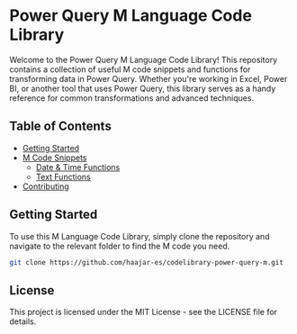 # Power Query M Language Code Library

Welcome to the Power Query M Language Code Library! This repository contains a collection of useful M code snippets and functions for transforming data in Power Query. Whether you're working in Excel, Power BI, or another tool that uses Power Query, this library serves as a handy reference for common transformations and advanced techniques.

## Table of Contents

- [Getting Started](#getting-started)
- [M Code Snippets](#m-code-snippets)
  - [Date & Time Functions](date-and-time-functions)
  - [Text Functions](text-functions)
- [Contributing](#contributing)

## Getting Started

To use this M Language Code Library, simply clone the repository and navigate to the relevant folder to find the M code you need.


```bash
git clone https://github.com/haajar-es/codelibrary-power-query-m.git
```

## License
This project is licensed under the MIT License - see the LICENSE file for details.